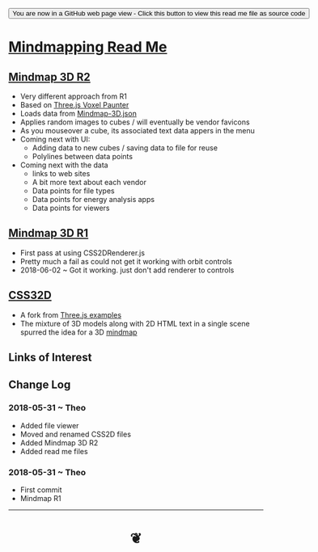 <span style=display:none; >[You are now in a GitHub source code view - click this link to view Read Me file as a web page]( https://rawgit.com/opentecture/mindmapping/master/ "View file as a web page." ) </span>

<div><input type="button" onclick=window.location.href="https://github.com/opentecture/mindmapping/blob/master/README.md"
 value="You are now in a GitHub web page view - Click this button to view this read me file as source code" /></div>

# [Mindmapping Read Me]( https://rawgit.com/opentecture/mindmapping/master/#README.md )

<!--
<iframe src=https://pushme-pullyou.github.io/tootoo-templates/basic-html.html width=100% height=500px ></iframe>
_basic-html.html_
<span style="display: none" >Iframes are not viewable in GitHub source code view</span>

## Full Screen: []( .html )
-->

## [Mindmap 3D R2]( https://rawgit.com/opentecture/mindmapping/master/mindmap-3d/r2/mindmap-3d.html )

* Very different approach from R1
* Based on [Three.js Voxel Paunter]( https://threejs.org/examples/#webgl_interactive_voxelpainter )
* Loads data from [Mindmap-3D.json]( mindmap-3d/r2/mindmap-3d.json )
* Applies random images to cubes / will eventually be vendor favicons
* As you mouseover a cube, its associated text data appers in the menu
* Coming next with UI:
	* Adding data to new cubes / saving data to file for reuse
	* Polylines between data points
* Coming next with the data
	* links to web sites
	* A bit more text about each vendor
	* Data points for file types
	* Data points for energy analysis apps
	* Data points for viewers

## [Mindmap 3D R1]( https://rawgit.com/opentecture/mindmapping/master/mindmap-3d/mindmap-3d-1.html )

* First pass at using CSS2DRenderer.js
* Pretty much a fail as could not get it working with orbit controls
* 2018-06-02 ~ Got it working. just don't add renderer to controls

## [CSS32D]( https://rawgit.com/opentecture/mindmapping/master/css2d/index.html )

* A fork from [Three.js examples]( https://threejs.org/examples/ )
* The mixture of 3D models along with 2D HTML text in a single scene spurred the idea for a 3D [mindmap]( https://en.wikipedia.org/wiki/Mind_map )




## Links of Interest


## Change Log

### 2018-05-31 ~ Theo

* Added file viewer
* Moved and renamed CSS2D files
* Added Mindmap 3D R2
* Added read me files

### 2018-05-31 ~ Theo

* First commit
* Mindmap R1

***


# <center title="hello!" ><a href=javascript:window.scrollTo(0,0); style=text-decoration:none; > ❦ </a></center>
